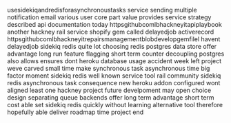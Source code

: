 usesidekiqandredisforasynchronoustasks service sending multiple notification email various user core part value provides service strategy described api documentation today httpsgithubcomlbhackneyitapiplaybook another hackney rail service shopify gem called delayedjob activerecord httpsgithubcomlbhackneyitrepairsmanagementblobdevelopgemfilel havent delayedjob sidekiq redis quite lot choosing redis postgres data store offer advantage long run feature flagging short term counter decoupling postgres also allows ensures dont heroku database usage accident week left project weve carved small time make synchronous task asynchronous time big factor moment sidekiq redis well known service tool rail community sidekiq redis asynchronous task consequence new heroku addon configured wont aligned least one hackney project future develpoment may open choice design separating queue backends offer long term advantage short term cost able set sidekiq redis quickly without learning alternative tool therefore hopefully able deliver roadmap time project end